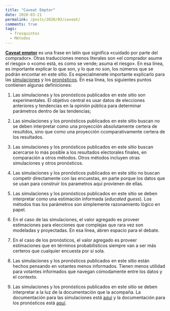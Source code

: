 ```yaml
---
title: "Caveat Emptor"
date: 2020-03-21
permalink: /posts/2020/03/caveat/
comments: true
tags:
  - Tresquintos
  - Métodos
---
```


[**Caveat emptor**](https://en.wikipedia.org/wiki/Caveat_emptor) es una frase en latín que significa «cuidado por parte del comprador». Otras traducciones menos literales son «el comprador asume el riesgo» o «como está, es como se vende; asuma el riesgo». En esa línea, es importante explicar lo que son, y lo que no son, los números que se podrán encontar en este sitio. Es especialmenete importante explicarlo para las [simulaciones](https://tresquintos.cl/sx) y los [pronósticos](https://tresquintos.cl/tsm). En esa línea, los siguientes puntos contienen algunas definiciones:

1. Las simulaciones y los pronósticos publicados en este sitio son experimentales. El objetivo central es usar datos de elecciones anteriores y tendencias en la opinión pública para determinar parámetros dentro de las tendencias;

2. Las simulaciones y los pronósticos publicados en este sitio buscan no se deben interpretar como una proyección absolutamente certera de resultdos, sino que como una proyección ccomparativamente certera de los resultados.

3. Las simulaciones y los pronósticos publicados en este sitio buscan acercarse lo más posible a los resultados electorales finales, en comparación a otros métodos. Otros métodos incluyen otras simulaciones y otros pronósticos.

4. Las simulaciones y los pronósticos publicados en este sitio no buscan competir directamente con las encuestas, en parte porque los datos que se usan para construir los parametros aquí provienen de ellas.

5. Las simulaciones y los pronósticos publicados en este sitio se deben interpretar como una estimación informada (*educated guess*). Los métodos tras los parámetros son simplemente razonamiento lógico en papel.

6. En el caso de las simulaciones, el valor agregado es proveer estimaciones para elecciones que complejas que rara vez son modeladas y proyectadas. En esa línea, abren espacio para el debate.

7. En el caso de los pronósticos, el valor agregado es proveer estimaciones que en términos probabilisticos siempre van a ser más certeros que cualquier encuesta por sí sola.

8. Las simulaciones y los pronósticos publicados en este sitio están hechos pensando en votantes menos informados. Tienen menos utilidad para votantes informados que navegan cómodamente entre los datos y el contexto.

9. Las simulaciones y los pronósticos publicados en este sitio se deben interpretar a la luz de la documentación que la acompaña. La documentación para las simulaciones está [aquí](https://tresquintos.cl/sx/) y la documentación para los pronósticos está [aquí](https://tresquintos.cl/tsm/).

